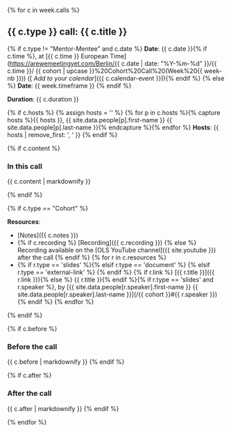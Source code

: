{% for c in week.calls %}

## {{ c.type }} call: {{ c.title }}

{% if c.type != "Mentor-Mentee" and c.date %}
<i class="fas fa-calendar-alt"></i> **Date**: {{ c.date }}{% if c.time %}, at [{{ c.time }} European Time](https://arewemeetingyet.com/Berlin/{{ c.date | date: "%Y-%m-%d" }}/{{ c.time }}/
{{ cohort | upcase }}%20Cohort%20Call%20(Week%20{{ week-nb }})) ([<i class="fas fa-calendar-plus"></i> *Add to your calendar*]({{ c.calendar-event }})){% endif %}
{% else %}
<i class="fas fa-calendar-alt"></i> **Date**: {{ week.timeframe }}
{% endif %}

<i class="fas fa-clock"></i> **Duration**: {{ c.duration }}

{% if c.hosts %}
{% assign hosts = '' %}
{% for p in c.hosts %}{% capture hosts %}{{ hosts }}, {{ site.data.people[p].first-name }} {{ site.data.people[p].last-name }}{% endcapture %}{% endfor %}
<i class="fas fa-user-friends"></i> **Hosts**: {{ hosts | remove_first: ', ' }}
{% endif %}

{% if c.content %}
### In this call

{{ c.content | markdownify }}

{% endif %}

{% if c.type == "Cohort" %}

**Resources**:
- <i class="fas fa-clipboard"></i> [Notes]({{ c.notes }})
- <i class="fab fa-youtube"></i> {% if c.recording %} [Recording]({{ c.recording }}) {% else %} Recording available on the [OLS YouTube channel]({{ site.youtube }}) after the call {% endif %}
{% for r in c.resources %}
- {% if r.type == 'slides' %}<i class="fas fa-file-powerpoint"></i>{% elsif r.type == 'document' %} <i class="fas fa-file"></i>{% elsif r.type == 'external-link' %} <i class="fas fa-external-link-square-alt"></i>{% endif %} {% if r.link %} [{{ r.title }}]({{ r.link }}){% else %} {{ r.title }}{% endif %}{% if r.type == 'slides' and r.speaker %}, by [{{ site.data.people[r.speaker].first-name }} {{ site.data.people[r.speaker].last-name }}](/{{ cohort }}#{{ r.speaker }}) {% endif %}
{% endfor %}

{% endif %}

{% if c.before %}
### Before the call

{{ c.before | markdownify }}
{% endif %}

{% if c.after %}
### After the call

{{ c.after | markdownify }}
{% endif %}

{% endfor %}